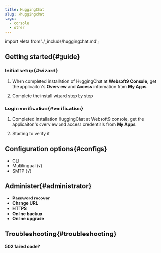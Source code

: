 ```yaml
---
title: HuggingChat
slug: /huggingchat
tags:
  - console
  - other
---
```


import Meta from './_include/huggingchat.md';

<Meta name="meta" />

## Getting started{#guide}

### Initial setup{#wizard}

1. When completed installation of HuggingChat at **Websoft9 Console**, get the applicaiton's **Overview** and **Access** information from **My Apps**  

2. Complete the install wizard step by step

### Login verification{#verification}

1. Completed installation HuggingChat at Websoft9 console, get the applicaiton's overview and access credentials from **My Apps**  

2. Starting to verify it

## Configuration options{#configs}

- CLI
- Multilingual (√)
- SMTP (√)

## Administer{#administrator}

- **Password recover**
- **Change URL**
- **HTTPS**
- **Online backup**
- **Online upgrade**

## Troubleshooting{#troubleshooting}

#### 502 failed code?